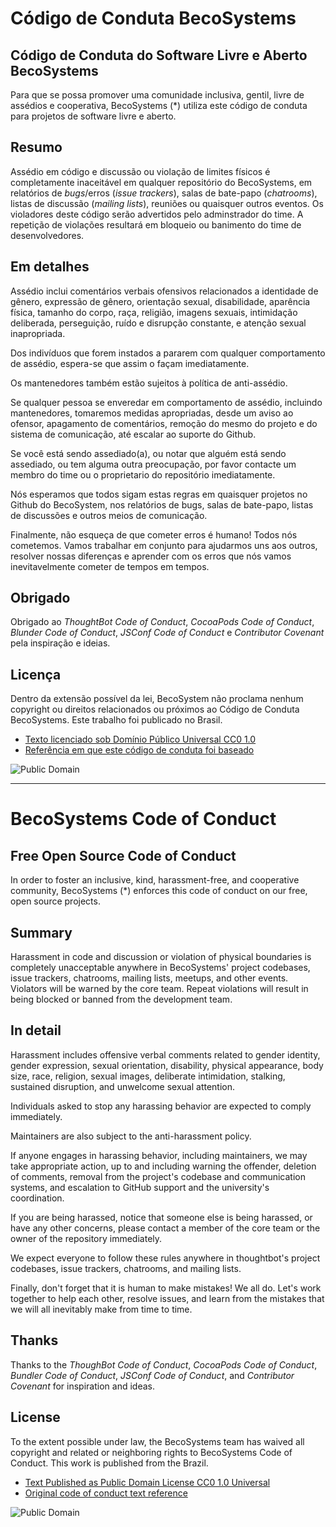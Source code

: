 # Código de Conduta BecoSystems

## Código de Conduta do Software Livre e Aberto BecoSystems

Para que se possa promover uma comunidade inclusiva, gentil, livre de assédios e cooperativa, BecoSystems (\*) utiliza este código de conduta para projetos de software livre e aberto.

## Resumo

Assédio em código e discussão ou violação de limites físicos é completamente inaceitável em qualquer repositório do BecoSystems, em relatórios de _bugs_/erros (_issue trackers_), salas de bate-papo (_chatrooms_), listas de discussão (_mailing lists_), reuniões ou quaisquer outros eventos. Os violadores deste código serão advertidos pelo adminstrador do time. A repetição de violações resultará em bloqueio ou banimento do time de desenvolvedores.

## Em detalhes

Assédio inclui comentários verbais ofensivos relacionados a identidade de gênero, expressão de gênero, orientação sexual, disabilidade, aparência física, tamanho do corpo, raça, religião, imagens sexuais, intimidação deliberada, perseguição, ruído e disrupção constante, e atenção sexual inapropriada.

Dos indivíduos que forem instados a pararem com qualquer comportamento de assédio, espera-se que assim o façam imediatamente.

Os mantenedores também estão sujeitos à política de anti-assédio.

Se qualquer pessoa se enveredar em comportamento de assédio, incluindo mantenedores, tomaremos medidas apropriadas, desde um aviso ao ofensor, apagamento de comentários, remoção do mesmo do projeto e do sistema de comunicação, até escalar ao suporte do Github.

Se você está sendo assediado(a), ou notar que alguém está sendo assediado, ou tem alguma outra preocupação, por favor contacte um membro do time ou o proprietario do repositório imediatamente.

Nós esperamos que todos sigam estas regras em quaisquer projetos no Github do BecoSystem, nos relatórios de bugs, salas de bate-papo, listas de discussões e outros meios de comunicação. 

Finalmente, não esqueça de que cometer erros é humano! Todos nós cometemos. Vamos trabalhar em conjunto para ajudarmos uns aos outros, resolver nossas diferenças e aprender com os erros que nós vamos inevitavelmente cometer de tempos em tempos.

## Obrigado

Obrigado ao _ThoughtBot Code of Conduct_, _CocoaPods Code of Conduct_, _Blunder Code of Conduct_, _JSConf Code of Conduct_ e _Contributor Covenant_ pela inspiração e ideias.

## Licença

Dentro da extensão possível da lei, BecoSystem não proclama nenhum copyright ou direitos relacionados ou próximos ao Código de Conduta BecoSystems.
Este trabalho foi publicado no Brasil.

* [Texto licenciado sob Domínio Público Universal CC0 1.0](http://creativecommons.org/publicdomain/zero/1.0/)
* [Referência em que este código de conduta foi baseado](https://thoughtbot.com/open-source-code-of-conduct)

![Public Domain](https://i.creativecommons.org/p/zero/1.0/88x31.png)

---

# BecoSystems Code of Conduct

## Free Open Source Code of Conduct

In order to foster an inclusive, kind, harassment-free, and cooperative community, BecoSystems (\*) enforces this code of conduct on our free, open source projects.

## Summary

Harassment in code and discussion or violation of physical boundaries is completely unacceptable anywhere in BecoSystems' project codebases, issue trackers, chatrooms, mailing lists, meetups, and other events. Violators will be warned by the core team. Repeat violations will result in being blocked or banned from the development team.

## In detail

Harassment includes offensive verbal comments related to gender identity, gender expression, sexual orientation, disability, physical appearance, body size, race, religion, sexual images, deliberate intimidation, stalking, sustained disruption, and unwelcome sexual attention.

Individuals asked to stop any harassing behavior are expected to comply immediately.

Maintainers are also subject to the anti-harassment policy.

If anyone engages in harassing behavior, including maintainers, we may take appropriate action, up to and including warning the offender, deletion of comments, removal from the project's codebase and communication systems, and escalation to GitHub support and the university's coordination.

If you are being harassed, notice that someone else is being harassed, or have any other concerns, please contact a member of the core team or the owner of the repository immediately.

We expect everyone to follow these rules anywhere in thoughtbot's project codebases, issue trackers, chatrooms, and mailing lists.

Finally, don't forget that it is human to make mistakes! We all do. Let's work together to help each other, resolve issues, and learn from the mistakes that we will all inevitably make from time to time.

## Thanks

Thanks to the _ThoughBot Code of Conduct_, _CocoaPods Code of Conduct_, _Bundler Code of Conduct_, _JSConf Code of Conduct_, and _Contributor Covenant_ for inspiration and ideas.

## License

To the extent possible under law, the BecoSystems team has waived all copyright and related or neighboring rights to BecoSystems Code of Conduct. This work is published from the Brazil. 

* [Text Published as Public Domain License CC0 1.0 Universal](http://creativecommons.org/publicdomain/zero/1.0/)
* [Original code of conduct text reference](https://thoughtbot.com/open-source-code-of-conduct)

![Public Domain](https://i.creativecommons.org/p/zero/1.0/88x31.png)

